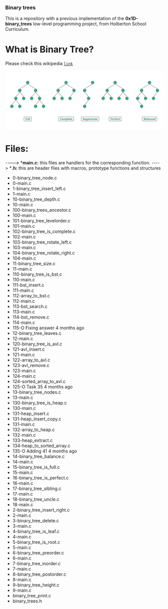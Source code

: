 ### Binary trees

This is a repository with a previous implementation of the **0x1D-binary_trees** low-level programming project, from Holberton School Curriculum.

# What is Binary Tree?
Please check this wikipedia [`link`](https://en.wikipedia.org/wiki/Binary_treehttps://en.wikipedia.org/wiki/Binary_tree)

![Binary](https://github.com/david-develop/binary-tree-warm-up/blob/master/binarytree.png)

# Files:
----> ***main.c:** this files are handlers for the corresponding function.
----> ***.h:** this are header files with macros, prototype functions and structures

- 0-binary_tree_node.c
- 0-main.c
- 1-binary_tree_insert_left.c
- 1-main.c
- 10-binary_tree_depth.c
- 10-main.c
- 100-binary_trees_ancestor.c
- 100-main.c
- 101-binary_tree_levelorder.c
- 101-main.c
- 102-binary_tree_is_complete.c
- 102-main.c
- 103-binary_tree_rotate_left.c
- 103-main.c
- 104-binary_tree_rotate_right.c
- 104-main.c
- 11-binary_tree_size.c
- 11-main.c
- 110-binary_tree_is_bst.c
- 110-main.c
- 111-bst_insert.c
- 111-main.c
- 112-array_to_bst.c
- 112-main.c
- 113-bst_search.c
- 113-main.c
- 114-bst_remove.c
- 114-main.c
- 115-O 	Fixing answer 	4 months ago
- 12-binary_tree_leaves.c
- 12-main.c
- 120-binary_tree_is_avl.c
- 121-avl_insert.c
- 121-main.c
- 122-array_to_avl.c
- 123-avl_remove.c
- 123-main.c
- 124-main.c
- 124-sorted_array_to_avl.c
- 125-O 	Task 35 	4 months ago
- 13-binary_tree_nodes.c
- 13-main.c
- 130-binary_tree_is_heap.c
- 130-main.c
- 131-heap_insert.c
- 131-heap_insert_copy.c
- 131-main.c
- 132-array_to_heap.c
- 132-main.c
- 133-heap_extract.c
- 134-heap_to_sorted_array.c
- 135-O 	Adding 41 	4 months ago
- 14-binary_tree_balance.c
- 14-main.c
- 15-binary_tree_is_full.c
- 15-main.c
- 16-binary_tree_is_perfect.c
- 16-main.c
- 17-binary_tree_sibling.c
- 17-main.c
- 18-binary_tree_uncle.c
- 18-main.c
- 2-binary_tree_insert_right.c
- 2-main.c
- 3-binary_tree_delete.c
- 3-main.c
- 4-binary_tree_is_leaf.c
- 4-main.c
- 5-binary_tree_is_root.c
- 5-main.c
- 6-binary_tree_preorder.c
- 6-main.c
- 7-binary_tree_inorder.c
- 7-main.c
- 8-binary_tree_postorder.c
- 8-main.c
- 9-binary_tree_height.c
- 9-main.c
- binary_tree_print.c
- binary_trees.h

